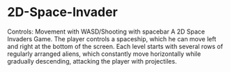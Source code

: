 # 2D-Space-Invader
Controls: Movement with WASD/Shooting with spacebar
A 2D Space Invaders Game. The player controls a spaceship, which he can move left and right at the bottom of the screen. Each level starts with several rows of regularly arranged aliens, which constantly move horizontally while gradually descending, attacking the player with projectiles.
